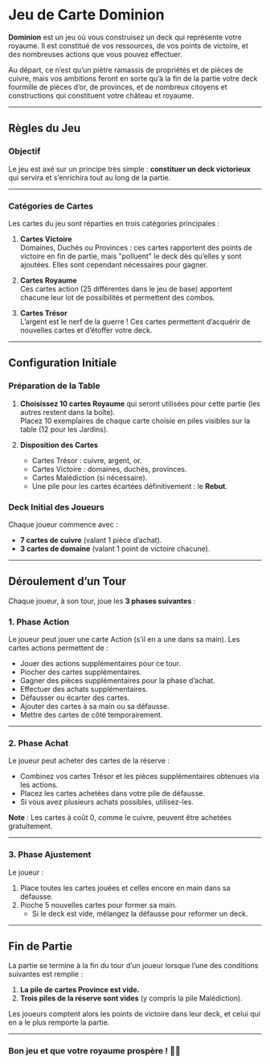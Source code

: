 # Jeu de Carte Dominion

**Dominion** est un jeu où vous construisez un deck qui représente votre royaume. Il est constitué de vos ressources, de vos points de victoire, et des nombreuses actions que vous pouvez effectuer. 

Au départ, ce n’est qu’un piètre ramassis de propriétés et de pièces de cuivre, mais vos ambitions feront en sorte qu’à la fin de la partie votre deck fourmille de pièces d’or, de provinces, et de nombreux citoyens et constructions qui constituent votre château et royaume.

---

## Règles du Jeu

### Objectif
Le jeu est axé sur un principe très simple : **constituer un deck victorieux** qui servira et s’enrichira tout au long de la partie.

---

### Catégories de Cartes
Les cartes du jeu sont réparties en trois catégories principales :

1. **Cartes Victoire**  
   Domaines, Duchés ou Provinces : ces cartes rapportent des points de victoire en fin de partie, mais "polluent" le deck dès qu’elles y sont ajoutées. Elles sont cependant nécessaires pour gagner.

2. **Cartes Royaume**  
   Ces cartes action (25 différentes dans le jeu de base) apportent chacune leur lot de possibilités et permettent des combos.

3. **Cartes Trésor**  
   L’argent est le nerf de la guerre ! Ces cartes permettent d’acquérir de nouvelles cartes et d’étoffer votre deck.

---

## Configuration Initiale

### Préparation de la Table
1. **Choisissez 10 cartes Royaume** qui seront utilisées pour cette partie (les autres restent dans la boîte).  
   Placez 10 exemplaires de chaque carte choisie en piles visibles sur la table (12 pour les Jardins).

2. **Disposition des Cartes**  
   - Cartes Trésor : cuivre, argent, or.  
   - Cartes Victoire : domaines, duchés, provinces.  
   - Cartes Malédiction (si nécessaire).  
   - Une pile pour les cartes écartées définitivement : le **Rebut**.

### Deck Initial des Joueurs
Chaque joueur commence avec :
- **7 cartes de cuivre** (valant 1 pièce d’achat).  
- **3 cartes de domaine** (valant 1 point de victoire chacune).

---

## Déroulement d’un Tour

Chaque joueur, à son tour, joue les **3 phases suivantes** :

### 1. Phase Action
Le joueur peut jouer une carte Action (s’il en a une dans sa main). Les cartes actions permettent de :
- Jouer des actions supplémentaires pour ce tour.
- Piocher des cartes supplémentaires.
- Gagner des pièces supplémentaires pour la phase d’achat.
- Effectuer des achats supplémentaires.
- Défausser ou écarter des cartes.
- Ajouter des cartes à sa main ou sa défausse.
- Mettre des cartes de côté temporairement.

---

### 2. Phase Achat
Le joueur peut acheter des cartes de la réserve :
- Combinez vos cartes Trésor et les pièces supplémentaires obtenues via les actions.
- Placez les cartes achetées dans votre pile de défausse.
- Si vous avez plusieurs achats possibles, utilisez-les.

**Note** : Les cartes à coût 0, comme le cuivre, peuvent être achetées gratuitement.

---

### 3. Phase Ajustement
Le joueur :
1. Place toutes les cartes jouées et celles encore en main dans sa défausse.  
2. Pioche 5 nouvelles cartes pour former sa main.  
   - Si le deck est vide, mélangez la défausse pour reformer un deck.  

---

## Fin de Partie

La partie se termine à la fin du tour d’un joueur lorsque l’une des conditions suivantes est remplie :
1. **La pile de cartes Province est vide.**  
2. **Trois piles de la réserve sont vides** (y compris la pile Malédiction).

Les joueurs comptent alors les points de victoire dans leur deck, et celui qui en a le plus remporte la partie.

---

### Bon jeu et que votre royaume prospère ! 🎲👑
